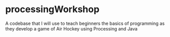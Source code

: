 # processingWorkshop
A codebase that I will use to teach beginners the basics of programming as they develop a game of Air Hockey using Processing and Java
